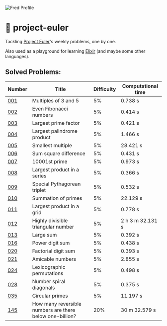 ![Fred Profile](https://projecteuler.net/profile/fredericojordan.png)

# 🔮 project-euler

Tackling [Project Euler](https://projecteuler.net/)'s weekly problems, one by one.

Also used as a playground for learning [Elixir](https://elixir-lang.org/) (and maybe some other languages).

## Solved Problems:

| Number          | Title                                                    | Difficulty | Computational time |
| --------------- | -------------------------------------------------------- | ---------- | ------------------ |
| [001](src/001/) | Multiples of 3 and 5                                     | 5%         | 0.738 s            |
| [002](src/002/) |	Even Fibonacci numbers                                   | 5%         | 0.414 s            |
| [003](src/003/) | Largest prime factor                                     | 5%         | 0.421 s            |
| [004](src/004/) | Largest palindrome product                               | 5%         | 1.466 s            |
| [005](src/005/) | Smallest multiple                                        | 5%         | 28.421 s           |
| [006](src/006/) |	Sum square difference                                    | 5%         | 0.431 s            |
| [007](src/007/) |	10001st prime                                            | 5%         | 0.973 s            |
| [008](src/008/) |	Largest product in a series                              | 5%         | 0.366 s            |
| [009](src/009/) | Special Pythagorean triplet                              | 5%         | 0.532 s            |
| [010](src/010/) |	Summation of primes                                      | 5%         | 22.129 s           |
| [011](src/011/) | Largest product in a grid                                | 5%         | 0.778 s            |
| [012](src/012/) |	Highly divisible triangular number                       | 5%         | 2 h 3 m 32.131 s   |
| [013](src/013/) |	Large sum                                                | 5%         | 0.392 s            |
| [016](src/016/) | Power digit sum                                          | 5%         | 0.438 s            |
| [020](src/020/) | Factorial digit sum                                      | 5%         | 0.393 s            |
| [021](src/021/) | Amicable numbers                                         | 5%         | 2.855 s            |
| [024](src/024/) | Lexicographic permutations                               | 5%         | 0.498 s            |
| [028](src/028/) | Number spiral diagonals                                  | 5%         | 0.375 s            |
| [035](src/035/) | Circular primes                                          | 5%         | 11.197 s           |
| [145](src/145/) | How many reversible numbers are there below one-billion? | 20%        | 30 m 32.579 s      |
